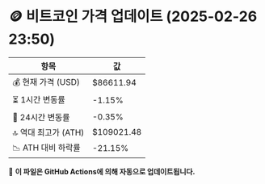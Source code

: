 # 🪙 비트코인 가격 업데이트 (2025-02-26 23:50)

| 항목                | 값 |
|--------------------|----------------|
| 💰 현재 가격 (USD) | $86611.94 |
| ⏳ 1시간 변동률    | -1.15% |
| 📆 24시간 변동률   | -0.35% |
| 🔝 역대 최고가 (ATH) | $109021.48 |
| 📉 ATH 대비 하락률 | -21.15% |

🔄 **이 파일은 GitHub Actions에 의해 자동으로 업데이트됩니다.**
